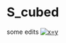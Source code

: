 # S_cubed
some edits
<a href="https://www.codecogs.com/eqnedit.php?latex=x=y" target="_blank"><img src="https://latex.codecogs.com/gif.latex?x=y" title="x=y" /></a>
